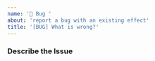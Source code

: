 ```yaml
---
name: '🐞 Bug '
about: 'report a bug with an existing effect'
title: '[BUG] What is wrong?'
---
```


### Describe the Issue
